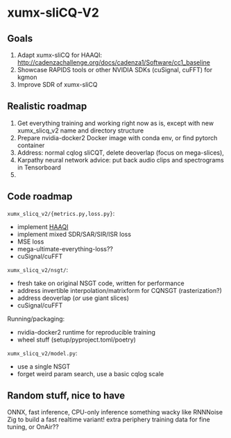 # xumx-sliCQ-V2

## Goals

1. Adapt xumx-sliCQ for HAAQI: http://cadenzachallenge.org/docs/cadenza1/Software/cc1_baseline
2. Showcase RAPIDS tools or other NVIDIA SDKs (cuSignal, cuFFT) for kgmon
3. Improve SDR of xumx-sliCQ

## Realistic roadmap

1. Get everything training and working right now as is, except with new xumx_slicq_v2 name and directory structure
2. Prepare nvidia-docker2 Docker image with conda env, or find pytorch container
3. Address: normal cqlog sliCQT, delete deoverlap (focus on mega-slices), 
4. Karpathy neural network advice: put back audio clips and spectrograms in Tensorboard
5. 

## Code roadmap

`xumx_slicq_v2/{metrics.py,loss.py}`:
* implement [HAAQI](https://github.com/claritychallenge/clarity/blob/main/clarity/evaluator/haaqi/haaqi.py)
* implement mixed SDR/SAR/SIR/ISR loss
* MSE loss
* mega-ultimate-everything-loss??
* cuSignal/cuFFT

`xumx_slicq_v2/nsgt/`:
* fresh take on original NSGT code, written for performance
* address invertible interpolation/matrixform for CQNSGT (rasterization?)
* address deoverlap (_or_ use giant slices)
* cuSignal/cuFFT

Running/packaging:
- nvidia-docker2 runtime for reproducible training
- wheel stuff (setup/pyproject.toml/poetry)

`xumx_slicq_v2/model.py`:
* use a single NSGT
* forget weird param search, use a basic cqlog scale

## Random stuff, nice to have

ONNX, fast inference, CPU-only inference
something wacky like RNNNoise Zig to build a fast realtime variant!
extra periphery training data for fine tuning, or OnAir??
